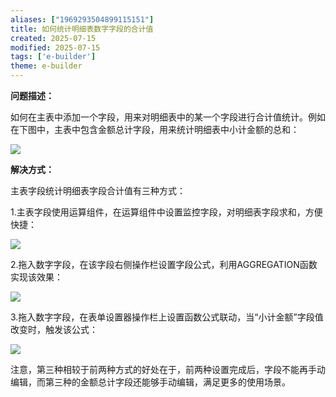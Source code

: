 ```yaml
---
aliases: ["1969293504899115151"]
title: 如何统计明细表数字字段的合计值
created: 2025-07-15
modified: 2025-07-15
tags: ['e-builder']
theme: e-builder
---
```


**问题描述：**

如何在主表中添加一个字段，用来对明细表中的某一个字段进行合计值统计。例如在下图中，主表中包含金额总计字段，用来统计明细表中小计金额的总和：

![](3bc8820b25c1980efd4a3fc4eea55d50.jpg)

**解决方式：**

主表字段统计明细表字段合计值有三种方式：

1.主表字段使用运算组件，在运算组件中设置监控字段，对明细表字段求和，方便快捷：

![](6e44eccb4d363dfa531512648af57858.jpg)

2.拖入数字字段，在该字段右侧操作栏设置字段公式，利用AGGREGATION函数实现该效果：

![](bb79045194e3bf863198a433d121f343.jpg)

3.拖入数字字段，在表单设置器操作栏上设置函数公式联动，当“小计金额”字段值改变时，触发该公式：

![](0b588946467cc7d6ce0df81a39fe528f.jpg)

注意，第三种相较于前两种方式的好处在于，前两种设置完成后，字段不能再手动编辑，而第三种的金额总计字段还能够手动编辑，满足更多的使用场景。